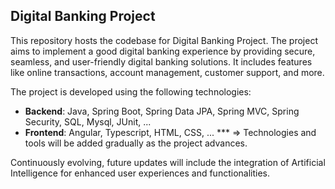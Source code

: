 ## Digital Banking Project

This repository hosts the codebase for Digital Banking Project. The project aims to implement a good digital banking experience by providing secure, seamless, and user-friendly digital banking solutions. It includes features like online transactions, account management, customer support, and more.

The project is developed using the following technologies:
- **Backend**: Java, Spring Boot, Spring Data JPA, Spring MVC, Spring Security, SQL, Mysql, JUnit, ...
- **Frontend**: Angular, Typescript, HTML, CSS, ...
  *** => Technologies and tools will be added gradually as the project advances.

Continuously evolving, future updates will include the integration of Artificial Intelligence for enhanced user experiences and functionalities.
